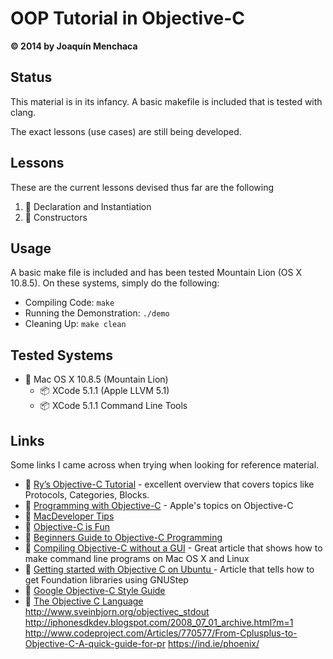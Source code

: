 # OOP Tutorial in Objective-C
**© 2014 by Joaquín Menchaca**

## Status

This material is in its infancy. A basic makefile is included that is tested with clang.

The exact lessons (use cases) are still being developed.

## Lessons

These are the current lessons devised thus far are the following

 1. :green_book: Declaration and Instantiation
 2. :green_book: Constructors

## Usage

A basic make file is included and has been tested Mountain Lion (OS X 10.8.5).  On these systems, simply do the following:

* Compiling Code: `make`
* Running the Demonstration: `./demo`
* Cleaning Up: `make clean`

## Tested Systems

* :dvd: Mac OS X 10.8.5 (Mountain Lion)
  * :package:  XCode 5.1.1 (Apple LLVM 5.1)
  * :package:  XCode 5.1.1 Command Line Tools

## Links

Some links I came across when trying when looking for reference material.

* :link: [Ry’s Objective-C Tutorial](http://rypress.com/tutorials/objective-c/index.html) - excellent overview that covers topics like Protocols, Categories, Blocks.
* :link: [Programming with Objective-C](https://developer.apple.com/library/ios/documentation/cocoa/conceptual/programmingwithobjectivec/Introduction/Introduction.html) - Apple's topics on Objective-C
* :link: [MacDeveloper Tips](http://macdevelopertips.com/objective-c)
* :link: [Objective-C is Fun](http://www.gnustep.org/resources/ObjCFun.html)
* :link: [Beginners Guide to Objective-C Programming](http://gnustep.made-it.com/BG-objc/)
* :link: [Compiling Objective-C without a GUI](http://codeseekah.com/2012/09/12/compiling-objective-c-without-a-gui/) - Great article that shows how to make command line programs on Mac OS X and Linux
* :link: [Getting started with Objective C on Ubuntu ](http://www.fatvat.co.uk/2010/04/getting-started-with-objective-c-on.html) - Article that tells how to get Foundation libraries using GNUStep
* :link: [Google Objective-C Style Guide](http://google-styleguide.googlecode.com/svn/trunk/objcguide.xml)
* :link: [The Objective C Language](https://atomicobject.com/resources/handbook-of-software/objective-c-language)
http://www.sveinbjorn.org/objectivec_stdout
http://iphonesdkdev.blogspot.com/2008_07_01_archive.html?m=1
http://www.codeproject.com/Articles/770577/From-Cplusplus-to-Objective-C-A-quick-guide-for-pr
https://ind.ie/phoenix/